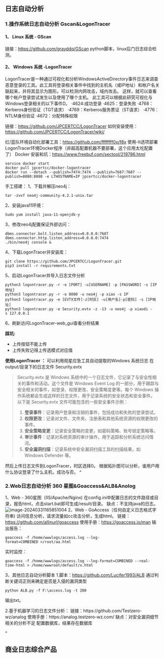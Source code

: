 
## **日志自动分析**
### **1.操作系统日志自动分析 Gscan\&LogonTracer**


#### 1、 Linux 系统 - GScan 
链接：https://github.com/grayddq/GScan
python脚本，linux后门日志综合检测。

#### 2、 Windows 系统 -LogonTracer 
LogonTracer是一种通过可视化和分析WindowsActiveDirectory事件日志来调查恶意登录的工具。此工具将登录相关事件中找到的主机名（或IP地址）和帐户名关联起来，并将其显示为图形。可以检测内网攻击，域内攻击。
这样，就可以查看哪个帐户登录尝试发生以及使用了哪个主机。
此工具可以根据此研究可视化与Windows登录相关的以下事件D。
·4624:成功登录
·4625：登录失败
·4768：Kerberos身份验证（TGT请求）
·4769：Kerberos服务票证（ST请求）
·4776：NTLM身份验证
·4672：分配特殊权限

链接：https://github.com/JPCERTCC/LogonTracer
如何安装使用：https://github.com/JPCERTCC/LogonTracer/wiki/

红/蓝队环境自动化部署工具：https://github.com/ffffffff0x/f8x
使用-It选项部署LogonTracer环境Docker程序（非超高配置机器不要部署，这个应用太吃配置了）
Docker 安装和坑：https://www.freebuf.com/sectool/219786.html
```
service docker start
docker pull jpcertcc/docker-logontracer
docker run --detach --publish=7474:7474 --publish=7687:7687 --publish=8080:8080 -e LTHOSTNAME=IP jpcertcc/docker-logontracer
```

手工搭建：
1、下载并解压neo4j：
```
tar -zvxf neo4j-community-4.2.1-unix.tar
```
2、安装java11环境：
```
Sudo yum install java-11-openjdk-y
```
3、修改neo4j配置保证外部访问：
```
dbms.connector.bolt.listen_address=0.0.0.0:7687
dbms.connector.http.listen_address=0.0.0.0:7474
./bin/neo4j console &
```

4、下载LogonTracer并安装库：
```
git clone https://github.com/JPCERTCC/LogonTracer.git
pip3 install -r requirements.txt
```

5、启动LogonTracer并导入日志文件分析
```
python3 logontracer.py -r -o [PORT] -u[USERNAME] -p [PASSWORD] -s [IP地址]
python3 logontracer.py -r -o 8080 -u neo4j -p xiao -s IP
python3 logontracer.py -e [EVTX文件]-z[时区] -u[用户名]-p[密码] -s [IP地址]
python3 logontracer.py -e Security.evtx -z -13 -u neo4j -p xiaodi -s 127.0.0.1
```
6、刷新访问LogonTracer-web_gui查看分析结果

**踩坑:**
* 上传按钮不能上传
* 上传失败记得上传选模式对应值

**使用LogonTracer ：**
可以利用观星应急工具自动提取的Windows 系统日志
在output/目录下的日志文件 Security.evtx
>Security.evtx 是 Windows 系统中的一个日志文件，它记录了与安全性相关的事件和活动。这个文件是 Windows Event Log 的一部分，用于跟踪与安全相关的事件，如登录、权限更改、安全策略变更等。每个 Windows 操作系统都会生成这样的日志文件，用于记录系统的安全状态和安全事件。
以下是 Security.evtx 文件可能包含的一些安全事件示例：
>1. **登录事件**：记录用户登录和注销的事件，包括成功和失败的登录尝试。
>2. **权限更改**：记录对文件、文件夹、注册表和其他系统资源的权限更改的事件。
>3. **安全策略变更**：记录安全策略的变更，如密码策略、账号锁定策略等。
>4. **审计事件**：记录对系统资源的审计操作，用于追踪和分析系统访问情况。
>5. **安全漏洞扫描**：记录系统中安全漏洞扫描工具的扫描结果，如 Windows Defender 等。


然后上传日志文件到LogonTracer，时区选择0。
根据拓扑图可以分析，谁用户用什么协议登录了什么主机，成功与否。
^
### **2.Web日志自动分析 360 星图\&Goaccess\&ALB\&Anolog**


1、Web - 360星图（IIS/Apache/Nginx)
在config.ini中配置日志的文件路径或目录，报告html，点击start.bat即可生成/result/目录。
缺点：不支持java的日志。
![image-20240331165851004](http://cdn.33129999.xyz/mk_img/image-20240331165851004.png)
2、Web - GoAccess（任何自定义日志格式字符串)
访问信息分析，请求流量如cc攻击分析，生成html。
链接：https://github.com/allinurl/goaccess
使用手册：https://goaccess.io/man
输出报告：
```
goaccess -f /home/wwwlogs/access.log --log-format=COMBINED >/root/aa.html
```
实时监控：
```
goaccess -f /home/wwwlogs/access.log --log-format=COMBINED --real-time-html > /home/wwwroot/default/x.html
```


3、其他日志自动分析脚本
1.脚本：https://github.com/Lucifer1993/ALB
通过判断关键词正则来确定是否是入侵的漏洞类型
```
python ALB.py -f F:\access.log -t 200
```
输出txt。


2.基于机器学习的日志文件分析：
链接：https\://github.com/Testzero-wz/analog
使用手册：https\://analog.testzero-wz.com/
缺点：对安全漏洞细节相关的分析不足
配置数据库，结果存在数据库

^
## **商业日志综合产品**